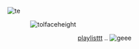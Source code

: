 ![te](https://cdn.discordapp.com/attachments/909681949709312053/1077035301777711135/image.png)

⠀⠀⠀⠀⠀![tolfaceheight](https://cdn.discordapp.com/attachments/909681949709312053/1077034155050799174/image.png)

⠀⠀⠀⠀⠀⠀⠀⠀⠀⠀⠀⠀⠀⠀ ⠀[playlisttt](https://open.spotify.com/playlist/4eCDoKiNv40CL9BFrOGFsr?si=6ffb9ba5ade24c4e) .. ![geee](https://xyz.crd.co/assets/images/gallery01/2f1ac0b3.gif?v=364e4a1e) 
